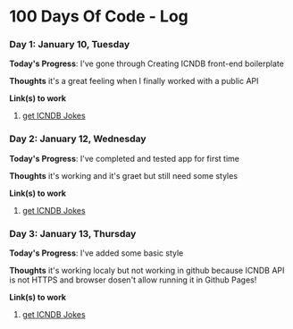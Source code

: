 # 100 Days Of Code - Log

### Day 1: January 10, Tuesday

**Today's Progress**: I've gone through Creating ICNDB front-end boilerplate

**Thoughts** it's a great feeling when I finally worked with a public API

**Link(s) to work**
1. [get ICNDB Jokes](https://github.com/maryayi/icndb-test)

### Day 2: January 12, Wednesday

**Today's Progress**: I've completed and tested app for first time

**Thoughts** it's working and it's graet but still need some styles

**Link(s) to work**
1. [get ICNDB Jokes](https://github.com/maryayi/icndb-test)

### Day 3: January 13, Thursday

**Today's Progress**: I've added some basic style

**Thoughts** it's working localy but not working in github because ICNDB API is not HTTPS and browser dosen't allow running it in Github Pages!

**Link(s) to work**
1. [get ICNDB Jokes](https://github.com/maryayi/icndb-test)

